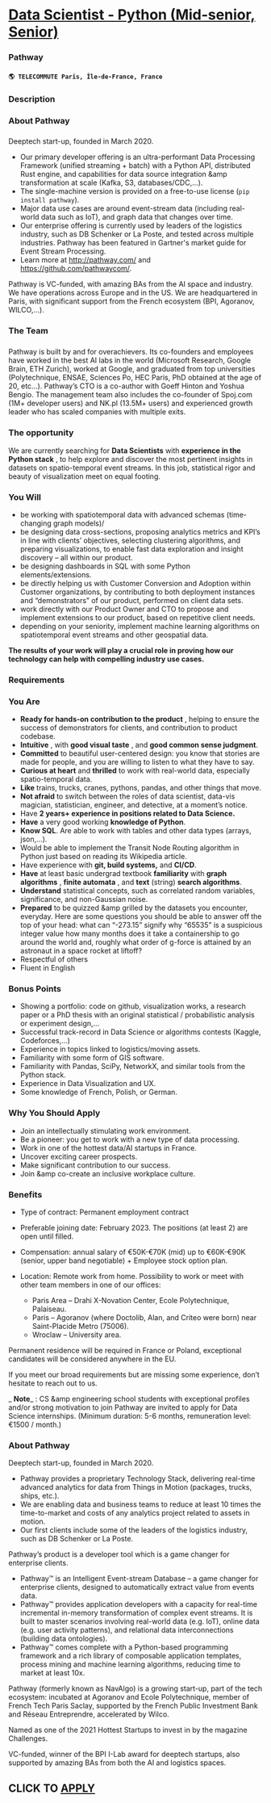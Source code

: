 # [Data Scientist - Python (Mid-senior, Senior)](https://www.remotewlb.com/apply/data-scientist-python-mid-senior-senior-69956)  
### Pathway  
#### `🌎 TELECOMMUTE Paris, Île-de-France, France`  

### **Description**

### About Pathway

###

Deeptech start-up, founded in March 2020.

  * Our primary developer offering is an ultra-performant Data Processing Framework (unified streaming + batch) with a Python API, distributed Rust engine, and capabilities for data source integration &amp transformation at scale (Kafka, S3, databases/CDC,...).
  * The single-machine version is provided on a free-to-use license (`pip install pathway`).
  * Major data use cases are around event-stream data (including real-world data such as IoT), and graph data that changes over time.
  * Our enterprise offering is currently used by leaders of the logistics industry, such as DB Schenker or La Poste, and tested across multiple industries. Pathway has been featured in Gartner's market guide for Event Stream Processing.
  * Learn more at http://pathway.com/ and https://github.com/pathwaycom/.

Pathway is VC-funded, with amazing BAs from the AI space and industry. We have operations across Europe and in the US. We are headquartered in Paris, with significant support from the French ecosystem (BPI, Agoranov, WILCO,...).

  

### The Team

###

Pathway is built by and for overachievers. Its co-founders and employees have worked in the best AI labs in the world (Microsoft Research, Google Brain, ETH Zurich), worked at Google, and graduated from top universities (Polytechnique, ENSAE, Sciences Po, HEC Paris, PhD obtained at the age of 20, etc…). Pathway’s CTO is a co-author with Goeff Hinton and Yoshua Bengio. The management team also includes the co-founder of Spoj.com (1M+ developer users) and NK.pl (13.5M+ users) and experienced growth leader who has scaled companies with multiple exits.

###  

### The opportunity  

We are currently searching for **Data Scientists** with **experience in the Python stack** , to help explore and discover the most pertinent insights in datasets on spatio-temporal event streams. In this job, statistical rigor and beauty of visualization meet on equal footing.

  

### You Will

  * be working with spatiotemporal data with advanced schemas (time-changing graph models)/
  * be designing data cross-sections, proposing analytics metrics and KPI’s in line with clients’ objectives, selecting clustering algorithms, and preparing visualizations, to enable fast data exploration and insight discovery – all within our product.
  * be designing dashboards in SQL with some Python elements/extensions.
  * be directly helping us with Customer Conversion and Adoption within Customer organizations, by contributing to both deployment instances and “demonstrators” of our product, performed on client data sets.
  * work directly with our Product Owner and CTO to propose and implement extensions to our product, based on repetitive client needs.
  * depending on your seniority, implement machine learning algorithms on spatiotemporal event streams and other geospatial data.

**The results of your work will play a crucial role in proving how our technology can help with compelling industry use cases.**

###  **Requirements**

### You Are

  * **Ready for hands-on contribution to the product** , helping to ensure the success of demonstrators for clients, and contribution to product codebase.
  * **Intuitive** , with **good visual taste** , and **good common sense judgment**.
  * **Committed** to beautiful user-centered design: you know that stories are made for people, and you are willing to listen to what they have to say.
  * **Curious at heart** and **thrilled** to work with real-world data, especially spatio-temporal data.
  * **Like** trains, trucks, cranes, pythons, pandas, and other things that move.
  * **Not afraid** to switch between the roles of data scientist, data-vis magician, statistician, engineer, and detective, at a moment’s notice.
  * Have **2 years+ experience in positions related to Data Science.**
  * **Have** a very good working **knowledge of Python**.
  * **Know SQL**. Are able to work with tables and other data types (arrays, json,…).
  * Would be able to implement the Transit Node Routing algorithm in Python just based on reading its Wikipedia article.
  * Have experience with **git, build systems,** and **CI/CD**.
  * **Have** at least basic undergrad textbook **familiarity** with **graph algorithms** , **finite automata** , and **text** (string) **search algorithms**.
  * **Understand** statistical concepts, such as correlated random variables, significance, and non-Gaussian noise.
  * **Prepared** to be quizzed &amp grilled by the datasets you encounter, everyday. Here are some questions you should be able to answer off the top of your head: what can “-273.15” signify why “65535” is a suspicious integer value how many months does it take a containership to go around the world and, roughly what order of g-force is attained by an astronaut in a space rocket at liftoff?
  * Respectful of others
  * Fluent in English

  

### Bonus Points

  * Showing a portfolio: code on github, visualization works, a research paper or a PhD thesis with an original statistical / probabilistic analysis or experiment design,…
  * Successful track-record in Data Science or algorithms contests (Kaggle, Codeforces,…)
  * Experience in topics linked to logistics/moving assets.
  * Familiarity with some form of GIS software.
  * Familiarity with Pandas, SciPy, NetworkX, and similar tools from the Python stack.
  * Experience in Data Visualization and UX.
  * Some knowledge of French, Polish, or German.

  

### Why You Should Apply

  * Join an intellectually stimulating work environment.
  * Be a pioneer: you get to work with a new type of data processing.
  * Work in one of the hottest data/AI startups in France.
  * Uncover exciting career prospects.
  * Make significant contribution to our success.
  * Join &amp co-create an inclusive workplace culture.

### **Benefits**

  * Type of contract: Permanent employment contract
  * Preferable joining date: February 2023. The positions (at least 2) are open until filled.
  * Compensation: annual salary of €50K-€70K (mid) up to €60K-€90K (senior, upper band negotiable) + Employee stock option plan.
  * Location: Remote work from home. Possibility to work or meet with other team members in one of our offices:

    * Paris Area – Drahi X-Novation Center, Ecole Polytechnique, Palaiseau.
    * Paris – Agoranov (where Doctolib, Alan, and Criteo were born) near Saint-Placide Metro (75006).
    * Wroclaw – University area.

Permanent residence will be required in France or Poland, exceptional candidates will be considered anywhere in the EU.

If you meet our broad requirements but are missing some experience, don’t hesitate to reach out to us.

 _ **Note**_ : CS &amp engineering school students with exceptional profiles and/or strong motivation to join Pathway are invited to apply for Data Science internships. (Minimum duration: 5-6 months, remuneration level: €1500 / month.)

###  **About Pathway**

Deeptech start-up, founded in March 2020.

  

  * Pathway provides a proprietary Technology Stack, delivering real-time advanced analytics for data from Things in Motion (packages, trucks, ships, etc.).
  * We are enabling data and business teams to reduce at least 10 times the time-to-market and costs of any analytics project related to assets in motion.
  * Our first clients include some of the leaders of the logistics industry, such as DB Schenker or La Poste.

  

Pathway’s product is a developer tool which is a game changer for enterprise clients.

  * Pathway™ is an Intelligent Event-stream Database – a game changer for enterprise clients, designed to automatically extract value from events data.
  * Pathway™ provides application developers with a capacity for real-time incremental in-memory transformation of complex event streams. It is built to master scenarios involving real-world data (e.g. IoT), online data (e.g. user activity patterns), and relational data interconnections (building data ontologies).
  * Pathway™ comes complete with a Python-based programming framework and a rich library of composable application templates, process mining and machine learning algorithms, reducing time to market at least 10x.

Pathway (formerly known as NavAlgo) is a growing start-up, part of the tech ecosystem: incubated at Agoranov and Ecole Polytechnique, member of French Tech Paris Saclay, supported by the French Public Investment Bank and Réseau Entreprendre, accelerated by Wilco.

Named as one of the 2021 Hottest Startups to invest in by the magazine Challenges.

VC-funded, winner of the BPI I-Lab award for deeptech startups, also supported by amazing BAs from both the AI and logistics spaces.

  
## CLICK TO [APPLY](https://www.remotewlb.com/apply/data-scientist-python-mid-senior-senior-69956)

